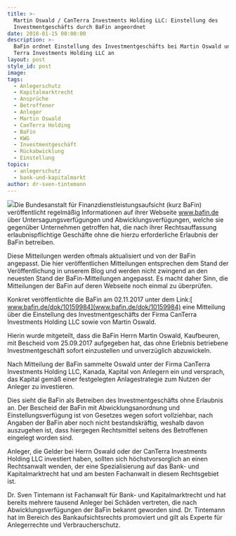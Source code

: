 ```yaml
---
title: >-
  Martin Oswald / CanTerra Investments Holding LLC: Einstellung des
  Investmentgeschäfts durch BaFin angeordnet
date: 2018-01-15 00:00:00
description: >-
  BaFin ordnet Einstellung des Investmentgeschäfts bei Martin Oswald und Can
  Terra Investments Holding LLC an
layout: post
style_id: post
image:
tags:
  - Anlegerschutz
  - Kapitalmarktrecht
  - Ansprüche
  - Betroffener
  - Anleger
  - Martin Oswald
  - CanTerra Holding
  - BaFin
  - KWG
  - Investmentgeschäft
  - Rückabwicklung
  - Einstellung
topics:
  - anlegerschutz
  - bank-und-kapitalmarkt
author: dr-sven-tintemann
---
```



[![](https://www.bafin.de/SiteGlobals/Frontend/Images/icons/newsletter/icon_webcodelink.png?__blob=normal)](https://www.bafin.de/dok/10159984 "Öffnet neues Fenster")Die Bundesanstalt für Finanzdienstleistungsaufsicht (kurz BaFin) veröffentlicht regelmäßig Informationen auf ihrer Webseite www.bafin.de über Untersagungsverfügungen und Abwicklungsverfügungen, welche sie gegenüber Unternehmen getroffen hat, die nach ihrer Rechtsauffassung erlaubnispflichtige Geschäfte ohne die hierzu erforderliche Erlaubnis der BaFin betreiben.

Diese Mitteilungen werden oftmals aktualisiert und von der BaFin angepasst. Die hier veröffentlichen Mitteilungen entsprechen dem Stand der Veröffentlichung in unserem Blog und werden nicht zwingend an den neuesten Stand der BaFin-Mitteilungen angepasst. Es macht daher Sinn, die Mitteilungen der BaFin auf deren Webseite noch einmal zu überprüfen.

Konkret veröffentlichte die BaFin am 02.11.2017 unter dem Link:[ www.bafin.de/dok/10159984](www.bafin.de/dok/10159984) eine Mitteilung über die Einstellung des Investmentgeschäfts der Firma CanTerra Investments Holding LLC sowie von Martin Oswald.

Hierin wurde mitgeteilt, dass die BaFin Herrn Martin Oswald, Kaufbeuren, mit Bescheid vom 25.09.2017 aufgegeben hat, das ohne Erlebnis betriebene Investmentgeschäft sofort einzustellen und unverzüglich abzuwickeln.

Nach Mitteilung der BaFin sammelte Oswald unter der Firma CanTerra Investments Holding LLC, Kanada, Kapital von Anlegern ein und versprach, das Kapital gemäß einer festgelegten Anlagestrategie zum Nutzen der Anleger zu investieren.

Dies sieht die BaFin als Betreiben des Investmentgeschäfts ohne Erlaubnis an. Der Bescheid der BaFin mit Abwicklungsanordnung und Einstellungsverfügung ist von Gesetzes wegen sofort vollziehbar, nach Angaben der BaFin aber noch nicht bestandskräftig, weshalb davon auszugehen ist, dass hiergegen Rechtsmittel seitens des Betroffenen eingelegt worden sind.

Anleger, die Gelder bei Herrn Oswald oder der CanTerra Investments Holding LLC investiert haben, sollten sich höchstvorsorglich an einen Rechtsanwalt wenden, der eine Spezialisierung auf das Bank- und Kapitalmarktrecht hat und am besten Fachanwalt in diesem Rechtsgebiet ist.

Dr. Sven Tintemann ist Fachanwalt für Bank- und Kapitalmarktrecht und hat bereits mehrere tausend Anleger bei Schäden vertreten, die nach Abwicklungsverfügungen der BaFin bekannt geworden sind. Dr. Tintemann hat im Bereich des Bankaufsichtsrechts promoviert und gilt als Experte für Anlegerrechte und Verbraucherschutz.